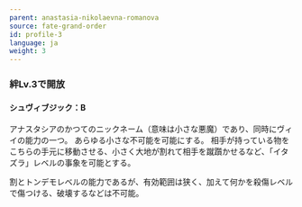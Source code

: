 ```yaml
---
parent: anastasia-nikolaevna-romanova
source: fate-grand-order
id: profile-3
language: ja
weight: 3
---
```


### 絆Lv.3で開放

#### シュヴィブジック：B

アナスタシアのかつてのニックネーム（意味は小さな悪魔）であり、同時にヴィイの能力の一つ。
あらゆる小さな不可能を可能にする。
相手が持っている物をこちらの手元に移動させる、小さく大地が割れて相手を蹴躓かせるなど、「イタズラ」レベルの事象を可能とする。

割とトンデモレベルの能力であるが、有効範囲は狭く、加えて何かを殺傷レベルで傷つける、破壊するなどは不可能。
